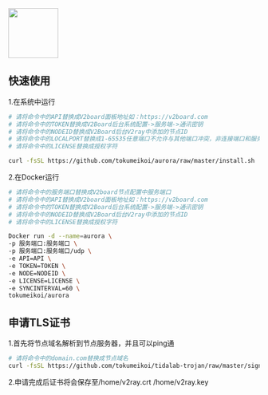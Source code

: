 <img src='https://github.com/tokumeikoi/tidalab-trojan/raw/master/img/tidalab.png' width='100px' align='center'>

## 快速使用

1.在系统中运行
```bash
# 请将命令中的API替换成V2board面板地址如：https://v2board.com
# 请将命令中的TOKEN替换成V2Board后台系统配置->服务端->通讯密钥
# 请将命令中的NODEID替换成V2Board后台V2ray中添加的节点ID
# 请将命令中的LOCALPORT替换成1-65535任意端口不允许与其他端口冲突，非连接端口和服务端口
# 请将命令中的LICENSE替换成授权字符

curl -fsSL https://github.com/tokumeikoi/aurora/raw/master/install.sh | bash -s API TOKEN NODEID LOCALPORT LICENSE 60
```

2.在Docker运行
```bash
# 请将命令中的服务端口替换成V2board节点配置中服务端口
# 请将命令中的API替换成V2board面板地址如：https://v2board.com
# 请将命令中的TOKEN替换成V2Board后台系统配置->服务端->通讯密钥
# 请将命令中的NODEID替换成V2Board后台V2ray中添加的节点ID
# 请将命令中的LICENSE替换成授权字符

Docker run -d --name=aurora \
-p 服务端口:服务端口 \
-p 服务端口:服务端口/udp \
-e API=API \
-e TOKEN=TOKEN \
-e NODE=NODEID \
-e LICENSE=LICENSE \
-e SYNCINTERVAL=60 \
tokumeikoi/aurora
```

## 申请TLS证书

1.首先将节点域名解析到节点服务器，并且可以ping通  

```bash
# 请将命令中的domain.com替换成节点域名
curl -fsSL https://github.com/tokumeikoi/tidalab-trojan/raw/master/sign.sh | bash -s domain.com
```

2.申请完成后证书将会保存至/home/v2ray.crt /home/v2ray.key
